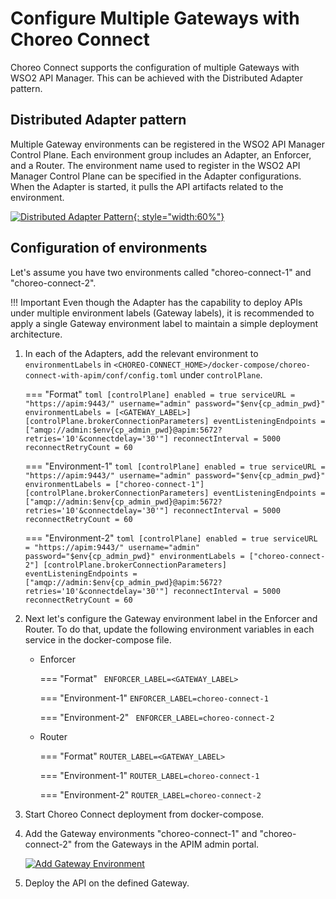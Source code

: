# Configure Multiple Gateways with Choreo Connect

Choreo Connect supports the configuration of multiple Gateways with WSO2 API Manager. This can be achieved with the Distributed Adapter pattern.

## Distributed Adapter pattern

Multiple Gateway environments can be registered in the WSO2 API Manager Control Plane. Each environment group includes an Adapter, an Enforcer, and a Router. The environment name used to register in the WSO2 API Manager Control Plane can be specified in the Adapter configurations. When the Adapter is started, it pulls the API artifacts related to the environment.

[![Distributed Adapter Pattern]({{base_path}}/assets/img/deploy/mgw/distributed-adapter-pattern.png){: style="width:60%"}]({{base_path}}/assets/img/deploy/mgw/distributed-adapter-pattern.png)

## Configuration of environments

Let's assume you have two environments called "choreo-connect-1" and "choreo-connect-2".

!!! Important
    Even though the Adapter has the capability to deploy APIs under multiple environment labels (Gateway labels), it is recommended to apply a single Gateway environment label to maintain a simple deployment architecture.

1. In each of the Adapters, add the relevant environment to `environmentLabels` in `<CHOREO-CONNECT_HOME>/docker-compose/choreo-connect-with-apim/conf/config.toml` under `controlPlane`.

    === "Format"
        ```toml
        [controlPlane]
          enabled = true
          serviceURL = "https://apim:9443/"
          username="admin"
          password="$env{cp_admin_pwd}"
          environmentLabels = [<GATEWAY_LABEL>]
          [controlPlane.brokerConnectionParameters]
            eventListeningEndpoints = ["amqp://admin:$env{cp_admin_pwd}@apim:5672?retries='10'&connectdelay='30'"]
            reconnectInterval = 5000
            reconnectRetryCount = 60
        ```

    === "Environment-1"
        ```toml
        [controlPlane]
          enabled = true
          serviceURL = "https://apim:9443/"
          username="admin"
          password="$env{cp_admin_pwd}"
          environmentLabels = ["choreo-connect-1"]
          [controlPlane.brokerConnectionParameters]
            eventListeningEndpoints = ["amqp://admin:$env{cp_admin_pwd}@apim:5672?retries='10'&connectdelay='30'"]
            reconnectInterval = 5000
            reconnectRetryCount = 60
        ```

    === "Environment-2"
        ```toml
        [controlPlane]
          enabled = true
          serviceURL = "https://apim:9443/"
          username="admin"
          password="$env{cp_admin_pwd}"
          environmentLabels = ["choreo-connect-2"]
          [controlPlane.brokerConnectionParameters]
            eventListeningEndpoints = ["amqp://admin:$env{cp_admin_pwd}@apim:5672?retries='10'&connectdelay='30'"]
            reconnectInterval = 5000
            reconnectRetryCount = 60
        ```

2.  Next let's configure the Gateway environment label in the Enforcer and Router. To do that, update the following environment variables in each service in the docker-compose file.
   
    - Enforcer

        === "Format"
            ``` 
            ENFORCER_LABEL=<GATEWAY_LABEL>
            ```

        === "Environment-1"
            ```
            ENFORCER_LABEL=choreo-connect-1
            ```

        === "Environment-2"
            ``` 
            ENFORCER_LABEL=choreo-connect-2
            ```

    - Router

        === "Format"
            ```
            ROUTER_LABEL=<GATEWAY_LABEL>
            ```

        === "Environment-1"
            ```
            ROUTER_LABEL=choreo-connect-1
            ```

        === "Environment-2"
            ```
            ROUTER_LABEL=choreo-connect-2
            ```

3. Start Choreo Connect deployment from docker-compose.

4. Add the Gateway environments "choreo-connect-1" and "choreo-connect-2" from the Gateways in the APIM admin portal.

    [![Add Gateway Environment]({{base_path}}/assets/img/deploy/mgw/add-gateway-environment.png)]({{base_path}}/assets/img/deploy/mgw/add-gateway-environment.png)

5. Deploy the API on the defined Gateway.
